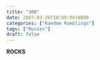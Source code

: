 ```yaml
---
title: "300"
date: 2007-03-26T10:50:04+0000
categories: ["Random Ramblings"]
tags: ["Movies"]
draft: false
---
```


<strong>ROCKS</strong>